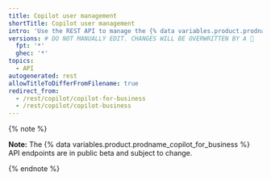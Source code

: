 ```yaml
---
title: Copilot user management
shortTitle: Copilot user management
intro: 'Use the REST API to manage the {% data variables.product.prodname_copilot_for_business %} or {% data variables.product.prodname_copilot_enterprise %} subscription for your organization.'
versions: # DO NOT MANUALLY EDIT. CHANGES WILL BE OVERWRITTEN BY A 🤖
  fpt: '*'
  ghec: '*'
topics:
  - API
autogenerated: rest
allowTitleToDifferFromFilename: true
redirect_from:
  - /rest/copilot/copilot-for-business
  - /rest/copilot/copilot-business
---
```


{% note %}

**Note:** The {% data variables.product.prodname_copilot_for_business %} API endpoints are in public beta and subject to change.

{% endnote %}

<!-- Content after this section is automatically generated -->
